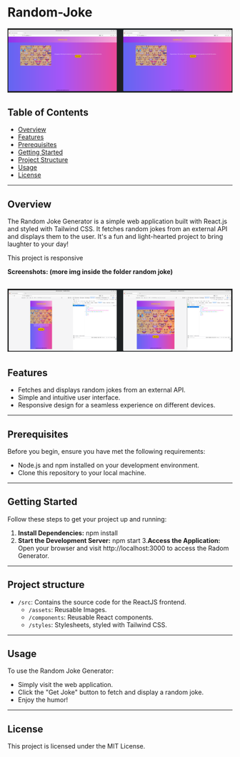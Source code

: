 # Random-Joke

![Project Images](Rabdom-Joke-img/1-joke.png) 

## Table of Contents
- [Overview](#overview)
- [Features](#features)
- [Prerequisites](#prerequisites)
- [Getting Started](#getting-started)
- [Project Structure](#project-structure)
- [Usage](#usage)
- [License](#license)

---

## Overview
The Random Joke Generator is a simple web application built with React.js and styled with Tailwind CSS. It fetches random jokes from an external API and displays them to the user. It's a fun and light-hearted project to bring laughter to your day!

This project is responsive

**Screenshots: (more img inside the folder random joke)** 

![Project Images](Rabdom-Joke-img/2-joke.png) 
---

## Features

- Fetches and displays random jokes from an external API.
- Simple and intuitive user interface.
- Responsive design for a seamless experience on different devices.

---

## Prerequisites

Before you begin, ensure you have met the following requirements:

- Node.js and npm installed on your development environment.
- Clone this repository to your local machine.

---

## Getting Started

Follow these steps to get your project up and running:

1. **Install Dependencies:**
     npm install
2. **Start the Development Server:**
    npm start 
3.**Access the Application:** 
Open your browser and visit http://localhost:3000 to access the Radom Generator.

---

## Project structure 

- `/src`: Contains the source code for the ReactJS frontend.
  - `/assets`: Reusable Images.
  - `/components`: Reusable React components.
   - `/styles`: Stylesheets, styled with Tailwind CSS. 

---

## Usage
To use the Random Joke Generator:

* Simply visit the web application.
* Click the "Get Joke" button to fetch and display a random joke.
* Enjoy the humor!

---

## License
This project is licensed under the MIT License. 





